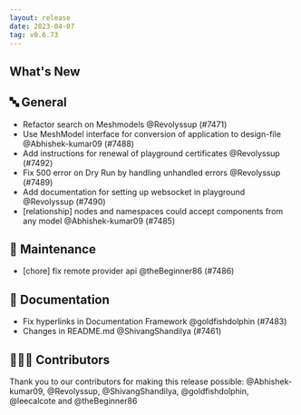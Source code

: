 ```yaml
---
layout: release
date: 2023-04-07
tag: v0.6.73
---
```


## What's New
## 🔤 General
- Refactor search on Meshmodels @Revolyssup (#7471)
- Use MeshModel interface for conversion of application to design-file @Abhishek-kumar09 (#7488)
- Add instructions for renewal of playground certificates  @Revolyssup (#7492)
- Fix 500 error on Dry Run by handling unhandled errors @Revolyssup (#7489)
- Add documentation for setting up websocket in playground @Revolyssup (#7490)
- [relationship] nodes and namespaces could accept components from any model @Abhishek-kumar09 (#7485)

## 🧰 Maintenance

- [chore] fix remote provider api @theBeginner86 (#7486)

## 📖 Documentation

- Fix hyperlinks in Documentation Framework @goldfishdolphin (#7483)
- Changes in README.md @ShivangShandilya (#7461)

## 👨🏽‍💻 Contributors

Thank you to our contributors for making this release possible:
@Abhishek-kumar09, @Revolyssup, @ShivangShandilya, @goldfishdolphin, @leecalcote and @theBeginner86
